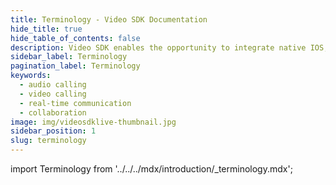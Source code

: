 ```yaml
---
title: Terminology - Video SDK Documentation
hide_title: true
hide_table_of_contents: false
description: Video SDK enables the opportunity to integrate native IOS, Android & Web SDKs to add live video & audio conferencing to your applications.
sidebar_label: Terminology
pagination_label: Terminology
keywords:
  - audio calling
  - video calling
  - real-time communication
  - collaboration
image: img/videosdklive-thumbnail.jpg
sidebar_position: 1
slug: terminology
---
```


import Terminology from '../../../mdx/introduction/\_terminology.mdx';

<Terminology title="Terms related to VideoSDK - Flutter " />
